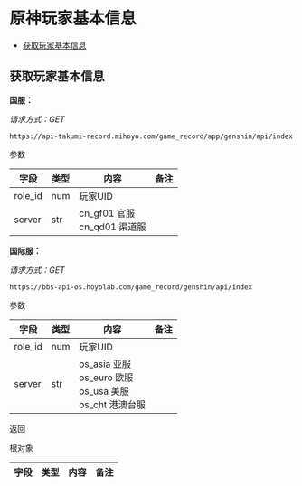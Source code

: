 # 原神玩家基本信息

- [获取玩家基本信息](#获取玩家基本信息)

## 获取玩家基本信息

**国服：**

_请求方式：GET_

`https://api-takumi-record.mihoyo.com/game_record/app/genshin/api/index`

参数

| 字段 | 类型 | 内容 | 备注 |
| ---- | ---- | ---- | ---- |
| role_id | num | 玩家UID | |
| server | str | cn_gf01 官服<br/>cn_qd01 渠道服 | |

**国际服：**

_请求方式：GET_

`https://bbs-api-os.hoyolab.com/game_record/genshin/api/index`

参数

| 字段 | 类型 | 内容 | 备注 |
| ---- | ---- | ---- | ---- |
| role_id | num | 玩家UID | |
| server | str | os_asia 亚服<br/>os_euro 欧服<br/>os_usa 美服<br/>os_cht 港澳台服 | |

返回

根对象

| 字段 | 类型 | 内容 | 备注 |
| ---- | ---- | ---- | ---- |
